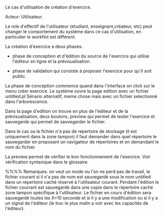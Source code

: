 
Le cas d'utilisation de création d'exercice.

Acteur: Utilisateur.

Le role d'effectif de l'utilisateur (etudiant, enseignant,créateur, etc) peut changer le comportement du système dans ce cas d'utilisation, en particulier le workflot est différent.


La création d'exercice a deux phases:
- phase de conception et d'édition du source de l'exercice qui utilise l'éditeur en ligne et la prévisualisation.

- phase de validation qui consiste à proposer l'exercice pour qu'il soit public.


La phase de conception commence quand dans l'interface on click sur le menu créer exercice.
Le système ouvre la page edition avec un fichier untitled.pl 
Sénario alternatif, meme chose mais avec un fichier selectionné dans l'arborescence.

Dans la page d'edition on trouve en plus de l'éditeur et de la prévisualisation, deux boutons, preview qui permet de tester l'exercice et sauvegarde qui permet de sauvegarder le fichier.

Dans le cas ou le fichier n'a pas de repertoire de stockage (il est uniquement dans la zone tampon) il faut demander dans quel répertoire le sauvegarder en proposant un navigateur de répertoires et en demandant le nom du fichier.


La preview permet de vérifier le bon fonctionnement de l'exercice. 
Voir vérification syntaxique dans le glossaire.



%%%%
Remarques: on veut un mode ou l'on ne perd pas de travail,
le fichier courant si il n'a pas de nom est sauvegardé sous le nom untitled dans un repertoire caché réservé à l'utilisateur courant.
Pendant l'édition le fichier courrant est sauvegardé dans une copie dans le répertoire caché  zone tampon spécifique à l'utilisateur.
Le fichier en cours d'édition sera sauvegardé toutes les X=10 seconde et si il y a une modification ou si il y a un signal de l'éditeur (le truc le plus malin a voir avec les capacités de l'éditeur). 
